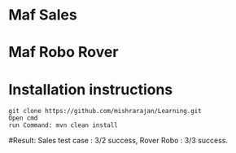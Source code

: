 # Maf Sales 
# Maf Robo Rover 

# Installation instructions
```
git clone https://github.com/mishrarajan/Learning.git
Open cmd 
run Command: mvn clean install
```
#Result: Sales test case : 3/2 success, Rover Robo : 3/3 success.